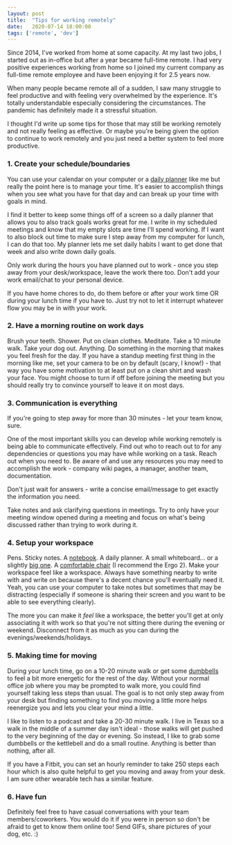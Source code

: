 ```yaml
---
layout: post
title:  "Tips for working remotely"
date:   2020-07-14 18:00:00
tags: ['remote', 'dev']
---
```


Since 2014, I've worked from home at some capacity. At my last two jobs, I started out as in-office but after a year became full-time remote. I had very positive experiences working from home so I joined my current company as full-time remote employee and have been enjoying it for 2.5 years now.

When many people became remote all of a sudden, I saw many struggle to feel productive and with feeling very overwhelmed by the experience. It's totally understandable especially considering the circumstances. The pandemic has definitely made it a stressful situation. 

I thought I'd write up some tips for those that may still be working remotely and not really feeling as effective. Or maybe you're being given the option to continue to work remotely and you just need a better system to feel more productive.

### 1. Create your schedule/boundaries

You can use your calendar on your computer or a <a href="https://amzn.to/38Yc4es" target="_blank">daily planner</a> like me but really the point here is to manage your time. It's easier to accomplish things when you see what you have for that day and can break up your time with goals in mind.

I find it better to keep some things off of a screen so a daily planner that allows you to also track goals works great for me. I write in my scheduled meetings and know that my empty slots are time I'll spend working. If I want to also block out time to make sure I step away from my computer for lunch, I can do that too. My planner lets me set daily habits I want to get done that week and also write down daily goals. 

Only work during the hours you have planned out to work - once you step away from your desk/workspace, leave the work there too. Don't add your work email/chat to your personal device. 

If you have home chores to do, do them before or after your work time OR during your lunch time if you have to. Just try not to let it interrupt whatever flow you may be in with your work.

### 2. Have a morning routine on work days

Brush your teeth. Shower. Put on clean clothes. Meditate. Take a 10 minute walk. Take your dog out. Anything. Do something in the morning that makes you feel fresh for the day. If you have a standup meeting first thing in the morning like me, set your camera to be on by default (scary, I know!) - that way you have some motivation to at least put on a clean shirt and wash your face. You might choose to turn if off before joining the meeting but you should really try to convince yourself to leave it on most days.

### 3. Communication is everything

If you're going to step away for more than 30 minutes - let your team know, sure. 

One of the most important skills you can develop while working remotely is being able to communicate effectively. Find out who to reach out to for any dependencies or questions you may have while working on a task. Reach out when you need to. Be aware of and use any resources you may need to accomplish the work - company wiki pages, a manager, another team, documentation. 

Don't just wait for answers - write a concise email/message to get exactly the information you need. 

Take notes and ask clarifying questions in meetings. Try to only have your meeting window opened during a meeting and focus on what's being discussed rather than trying to work during it.

### 4. Setup your workspace

Pens. Sticky notes. A <a href="https://amzn.to/3j1KcdV" target="_blank">notebook</a>. A daily planner. A small whiteboard... or a slightly <a href="https://amzn.to/2CcCltd" target="_blank">big one</a>. A <a href="https://www.autonomous.ai?rid=1a3744" target="_blank">comfortable chair</a> (I recommend the Ergo 2). Make your workspace feel like a workspace. Always have something nearby to write with and write on because there's a decent chance you'll eventually need it. Yeah, you can use your computer to take notes but sometimes that may be distracting (especially if someone is sharing their screen and you want to be able to see everything clearly).

The more you can make it _feel_ like a workspace, the better you'll get at only associating it with work so that you're not sitting there during the evening or weekend. Disconnect from it as much as you can during the evenings/weekends/holidays.

### 5. Making time for moving

During your lunch time, go on a 10-20 minute walk or get some <a href="https://amzn.to/2CcCltd" target="_blank">dumbbells</a> to feel a bit more energetic for the rest of the day. Without your normal office job where you may be prompted to walk more, you could find yourself taking less steps than usual. The goal is to not only step away from your desk but finding something to find you moving a little more helps reenergize you and lets you clear your mind a little.

I like to listen to a podcast and take a 20-30 minute walk. I live in Texas so a walk in the middle of a summer day isn't ideal - those walks will get pushed to the very beginning of the day or evening. So instead, I like to grab some dumbbells or the kettlebell and do a small routine. Anything is better than nothing, after all.

If you have a Fitbit, you can set an hourly reminder to take 250 steps each hour which is also quite helpful to get you moving and away from your desk. I am sure other wearable tech has a similar feature.

### 6. Have fun

Definitely feel free to have casual conversations with your team members/coworkers. You would do it if you were in person so don't be afraid to get to know them online too! Send GIFs, share pictures of your dog, etc. :)